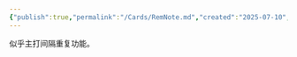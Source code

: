```yaml
---
{"publish":true,"permalink":"/Cards/RemNote.md","created":"2025-07-10","modified":"2025-07-10","published":"2025-07-12T11:17:52.458+08:00","cssclasses":""}
---
```



似乎主打间隔重复功能。
